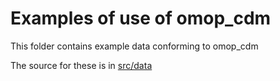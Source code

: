 # Examples of use of omop_cdm

This folder contains example data conforming to omop_cdm

The source for these is in [src/data](../src/data/examples)
